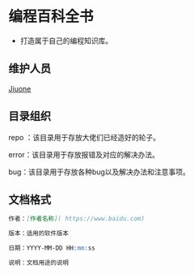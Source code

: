 # 编程百科全书

* 打造属于自己的编程知识库。



## 维护人员

[Jiuone](mail@jiuone.cn)



## 目录组织

repo ：该目录用于存放大佬们已经造好的轮子。

error：该目录用于存放报错及对应的解决办法。

bug：该目录用于存放各种bug以及解决办法和注意事项。



## 文档格式

```markdown
作者：[作者名称]( https://www.baidu.com)

版本：适用的软件版本

日期：YYYY-MM-DD HH:mm:ss

说明：文档用途的说明



```



